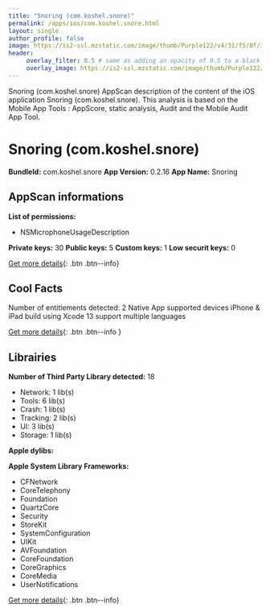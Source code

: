 ```yaml
---
title: "Snoring (com.koshel.snore)"
permalink: /apps/ios/com.koshel.snore.html
layout: single
author_profile: false
image: https://is2-ssl.mzstatic.com/image/thumb/Purple122/v4/31/f5/0f/31f50f54-b6b8-f2bc-000e-5fdea97245fd/AppIcon-1x_U007emarketing-0-10-0-85-220.png/512x512bb.jpg
header: 
     overlay_filter: 0.5 # same as adding an opacity of 0.5 to a black background
     overlay_image: https://is2-ssl.mzstatic.com/image/thumb/Purple122/v4/31/f5/0f/31f50f54-b6b8-f2bc-000e-5fdea97245fd/AppIcon-1x_U007emarketing-0-10-0-85-220.png/512x512bb.jpg
---
```

Snoring (com.koshel.snore) AppScan description of the content of the iOS application Snoring (com.koshel.snore). This analysis is based on the Mobile App Tools : AppScore, static analysis, Audit and the Mobile Audit App Tool.

# Snoring (com.koshel.snore)

**BundleId:** com.koshel.snore
**App Version:** 0.2.16
**App Name:** Snoring


## AppScan informations 

**List of permissions:** 
- NSMicrophoneUsageDescription
  
  
**Private keys:** 30
**Public keys:** 5
**Custom keys:** 1
**Low securit keys:** 0
  
[Get more details](/pricing.html){: .btn .btn--info}

## Cool Facts

Number of entitlements detected: 2
Native App
supported devices iPhone & iPad
build using Xcode 13
support multiple languages
  
[Get more details](/pricing.html){: .btn .btn--info }

## Librairies 
**Number of Third Party Library detected:** 18
- Network: 1 lib(s)
- Tools: 6 lib(s)
- Crash: 1 lib(s)
- Tracking: 2 lib(s)
- UI: 3 lib(s)
- Storage: 1 lib(s)


**Apple dylibs:**


**Apple System Library Frameworks:**
- CFNetwork
- CoreTelephony
- Foundation
- QuartzCore
- Security
- StoreKit
- SystemConfiguration
- UIKit
- AVFoundation
- CoreFoundation
- CoreGraphics
- CoreMedia
- UserNotifications


  
[Get more details](/pricing.html){: .btn .btn--info}

